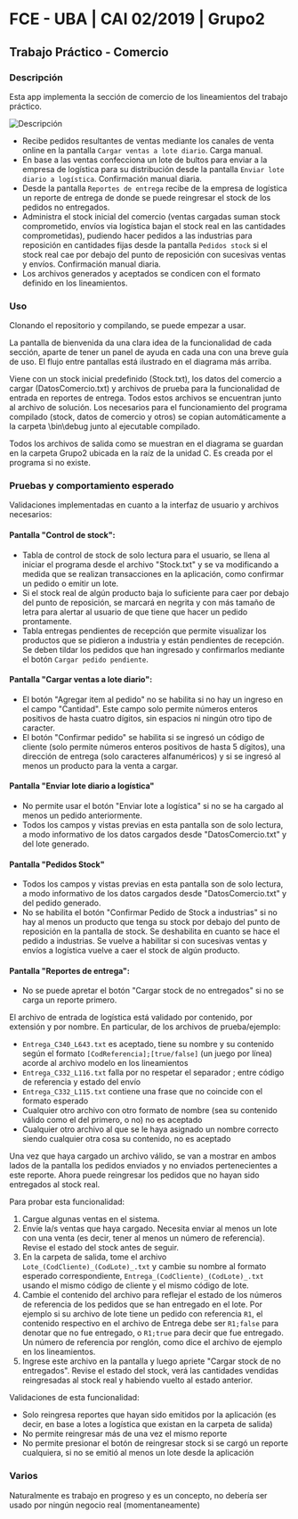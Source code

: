 # FCE - UBA | CAI 02/2019 | Grupo2
## Trabajo Práctico - Comercio

### Descripción

Esta app implementa la sección de comercio de los lineamientos del trabajo práctico.

![Descripción](https://i.imgur.com/Avfl25x.png)

- Recibe pedidos resultantes de ventas mediante los canales de venta online en la pantalla `Cargar ventas a lote diario`. Carga manual.
- En base a las ventas confecciona un lote de bultos para enviar a la empresa de logística para su distribución desde la pantalla `Enviar lote diario a logística`. Confirmación manual diaria.
- Desde la pantalla `Reportes de entrega` recibe de la empresa de logística un reporte de entrega de donde se puede reingresar el stock de los pedidos no entregados.
- Administra el stock inicial del comercio (ventas cargadas suman stock comprometido, envíos via logística bajan el stock real en las cantidades comprometidas), pudiendo hacer pedidos a las industrias para reposición en cantidades fijas desde la pantalla `Pedidos stock` si el stock real cae por debajo del punto de reposición con sucesivas ventas y envíos. Confirmación manual diaria.
- Los archivos generados y aceptados se condicen con el formato definido en los lineamientos.

### Uso

Clonando el repositorio y compilando, se puede empezar a usar. 

La pantalla de bienvenida da una clara idea de la funcionalidad de cada sección, aparte de tener un panel de ayuda en cada una con una breve guía de uso. El flujo entre pantallas está ilustrado en el diagrama más arriba.

Viene con un stock inicial predefinido (Stock.txt), los datos del comercio a cargar (DatosComercio.txt) y archivos de prueba para la funcionalidad de entrada en reportes de entrega. Todos estos archivos se encuentran junto al archivo de solución. Los necesarios para el funcionamiento del programa compilado (stock, datos de comercio y otros) se copian automáticamente a la carpeta \bin\debug junto al ejecutable compilado.

Todos los archivos de salida como se muestran en el diagrama se guardan en la carpeta Grupo2 ubicada en la raíz de la unidad C. Es creada por el programa si no existe.

### Pruebas y comportamiento esperado

Validaciones implementadas en cuanto a la interfaz de usuario y archivos necesarios:

#### Pantalla "Control de stock":
- Tabla de control de stock de solo lectura para el usuario, se llena al iniciar el programa desde el archivo "Stock.txt" y se va modificando a medida que se realizan transacciones en la aplicación, como confirmar un pedido o emitir un lote.
- Si el stock real de algún producto baja lo suficiente para caer por debajo del punto de reposición, se marcará en negrita y con más tamaño de letra para alertar al usuario de que tiene que hacer un pedido prontamente.
- Tabla entregas pendientes de recepción que permite visualizar los productos que se pidieron a industria y están pendientes de recepción. Se deben tildar los pedidos que han ingresado y confirmarlos mediante el botón `Cargar pedido pendiente`.

#### Pantalla "Cargar ventas a lote diario":
- El botón "Agregar item al pedido" no se habilita si no hay un ingreso en el campo "Cantidad". Este campo solo permite números enteros positivos de hasta cuatro dígitos, sin espacios ni ningún otro tipo de caracter.
- El botón "Confirmar pedido" se habilita si se ingresó un código de cliente (solo permite números enteros positivos de hasta 5 dígitos), una dirección de entrega (solo caracteres alfanuméricos) y si se ingresó al menos un producto para la venta a cargar.

#### Pantalla "Enviar lote diario a logística"
- No permite usar el botón "Enviar lote a logística" si no se ha cargado al menos un pedido anteriormente.
- Todos los campos y vistas previas en esta pantalla son de solo lectura, a modo informativo de los datos cargados desde "DatosComercio.txt" y del lote generado.

#### Pantalla "Pedidos Stock"
- Todos los campos y vistas previas en esta pantalla son de solo lectura, a modo informativo de los datos cargados desde "DatosComercio.txt" y del pedido generado.
- No se habilita el botón "Confirmar Pedido de Stock a industrias" si no hay al menos un producto que tenga su stock por debajo del punto de reposición en la pantalla de stock. Se deshabilita en cuanto se hace el pedido a industrias. Se vuelve a habilitar si con sucesivas ventas y envíos a logística vuelve a caer el stock de algún producto.

#### Pantalla "Reportes de entrega":
- No se puede apretar el botón "Cargar stock de no entregados" si no se carga un reporte primero.

El archivo de entrada de logística está validado por contenido, por extensión y por nombre. En particular, de los archivos de prueba/ejemplo:
- `Entrega_C340_L643.txt` es aceptado, tiene su nombre y su contenido según el formato `[CodReferencia];[true/false]` (un juego por línea) acorde al archivo modelo en los lineamientos
- `Entrega_C332_L116.txt` falla por no respetar el separador ; entre código de referencia y estado del envío
- `Entrega_C332_L115.txt` contiene una frase que no coincide con el formato esperado
- Cualquier otro archivo con otro formato de nombre (sea su contenido válido como el del primero, o no) no es aceptado
- Cualquier otro archivo al que se le haya asignado un nombre correcto siendo cualquier otra cosa su contenido, no es aceptado

Una vez que haya cargado un archivo válido, se van a mostrar en ambos lados de la pantalla los pedidos enviados y no enviados pertenecientes a este reporte. Ahora puede reingresar los pedidos que no hayan sido entregados al stock real. 

Para probar esta funcionalidad:
1) Cargue algunas ventas en el sistema. 
2) Envíe la/s ventas que haya cargado. Necesita enviar al menos un lote con una venta (es decir, tener al menos un número de referencia). Revise el estado del stock antes de seguir.
3) En la carpeta de salida, tome el archivo `Lote_(CodCliente)_(CodLote)_.txt` y cambie su nombre al formato esperado correspondiente, `Entrega_(CodCliente)_(CodLote)_.txt` usando el mismo código de cliente y el mismo código de lote.
4) Cambie el contenido del archivo para reflejar el estado de los números de referencia de los pedidos que se han entregado en el lote. Por ejemplo si su archivo de lote tiene un pedido con referencia `R1`, el contenido respectivo en el archivo de Entrega debe ser `R1;false` para denotar que no fue entregado, o `R1;true` para decir que fue entregado. Un número de referencia por renglón, como dice el archivo de ejemplo en los lineamientos.
5) Ingrese este archivo en la pantalla y luego apriete "Cargar stock de no entregados". Revise el estado del stock, verá las cantidades vendidas reingresadas al stock real y habiendo vuelto al estado anterior.

Validaciones de esta funcionalidad:

- Solo reingresa reportes que hayan sido emitidos por la aplicación (es decir, en base a lotes a logística que existan en la carpeta de salida)
- No permite reingresar más de una vez el mismo reporte
- No permite presionar el botón de reingresar stock si se cargó un reporte cualquiera, si no se emitió al menos un lote desde la aplicación

### Varios

Naturalmente es trabajo en progreso y es un concepto, no debería ser usado por ningún negocio real (momentaneamente)

